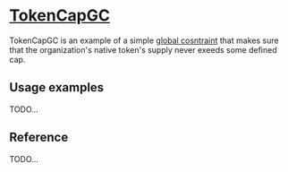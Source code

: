 # [TokenCapGC](https://github.com/daostack/daostack/blob/master/contracts/globalConstraints/TokenCapGC.sol#4)

TokenCapGC is an example of a simple [global cosntraint](../GlobalConstraint.md) that makes sure that the organization's native token's supply never exeeds some defined cap.

## Usage examples

TODO...

## Reference

TODO...